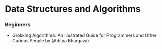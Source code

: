 # Data Structures and Algorithms
### Beginners
- Grokking Algorithms: An Illustrated Guide for Programmers and Other Curious People by (Aditya Bhargava)